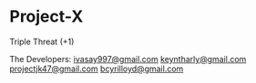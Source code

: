 # Project-X
Triple Threat (+1)

The Developers:
ivasay997@gmail.com
keyntharly@gmail.com
projectjk47@gmail.com
bcyrilloyd@gmail.com
